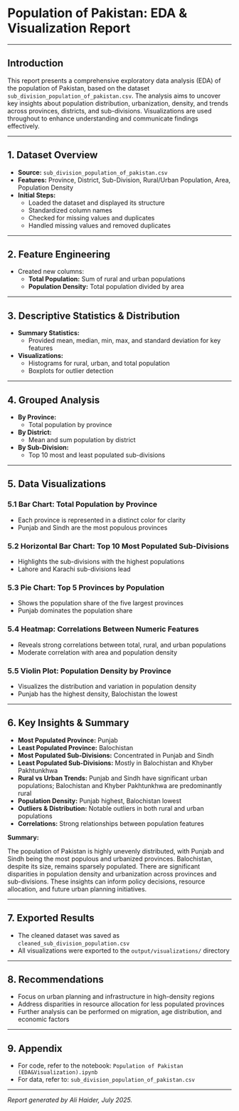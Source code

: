 # Population of Pakistan: EDA & Visualization Report

---

## Introduction

This report presents a comprehensive exploratory data analysis (EDA) of the population of Pakistan, based on the dataset `sub_division_population_of_pakistan.csv`. The analysis aims to uncover key insights about population distribution, urbanization, density, and trends across provinces, districts, and sub-divisions. Visualizations are used throughout to enhance understanding and communicate findings effectively.

---

## 1. Dataset Overview
- **Source:** `sub_division_population_of_pakistan.csv`
- **Features:** Province, District, Sub-Division, Rural/Urban Population, Area, Population Density
- **Initial Steps:**
  - Loaded the dataset and displayed its structure
  - Standardized column names
  - Checked for missing values and duplicates
  - Handled missing values and removed duplicates

---

## 2. Feature Engineering
- Created new columns:
  - **Total Population:** Sum of rural and urban populations
  - **Population Density:** Total population divided by area

---

## 3. Descriptive Statistics & Distribution
- **Summary Statistics:**
  - Provided mean, median, min, max, and standard deviation for key features
- **Visualizations:**
  - Histograms for rural, urban, and total population
  - Boxplots for outlier detection

---

## 4. Grouped Analysis
- **By Province:**
  - Total population by province
- **By District:**
  - Mean and sum population by district
- **By Sub-Division:**
  - Top 10 most and least populated sub-divisions

---

## 5. Data Visualizations

### 5.1 Bar Chart: Total Population by Province
- Each province is represented in a distinct color for clarity
- Punjab and Sindh are the most populous provinces

### 5.2 Horizontal Bar Chart: Top 10 Most Populated Sub-Divisions
- Highlights the sub-divisions with the highest populations
- Lahore and Karachi sub-divisions lead

### 5.3 Pie Chart: Top 5 Provinces by Population
- Shows the population share of the five largest provinces
- Punjab dominates the population share

### 5.4 Heatmap: Correlations Between Numeric Features
- Reveals strong correlations between total, rural, and urban populations
- Moderate correlation with area and population density

### 5.5 Violin Plot: Population Density by Province
- Visualizes the distribution and variation in population density
- Punjab has the highest density, Balochistan the lowest

---

## 6. Key Insights & Summary

- **Most Populated Province:** Punjab
- **Least Populated Province:** Balochistan
- **Most Populated Sub-Divisions:** Concentrated in Punjab and Sindh
- **Least Populated Sub-Divisions:** Mostly in Balochistan and Khyber Pakhtunkhwa
- **Rural vs Urban Trends:** Punjab and Sindh have significant urban populations; Balochistan and Khyber Pakhtunkhwa are predominantly rural
- **Population Density:** Punjab highest, Balochistan lowest
- **Outliers & Distribution:** Notable outliers in both rural and urban populations
- **Correlations:** Strong relationships between population features

**Summary:**

The population of Pakistan is highly unevenly distributed, with Punjab and Sindh being the most populous and urbanized provinces. Balochistan, despite its size, remains sparsely populated. There are significant disparities in population density and urbanization across provinces and sub-divisions. These insights can inform policy decisions, resource allocation, and future urban planning initiatives.

---

## 7. Exported Results
- The cleaned dataset was saved as `cleaned_sub_division_population.csv`
- All visualizations were exported to the `output/visualizations/` directory

---

## 8. Recommendations
- Focus on urban planning and infrastructure in high-density regions
- Address disparities in resource allocation for less populated provinces
- Further analysis can be performed on migration, age distribution, and economic factors

---

## 9. Appendix
- For code, refer to the notebook: `Population of Pakistan (EDA&Visualization).ipynb`
- For data, refer to: `sub_division_population_of_pakistan.csv`

---

*Report generated by Ali Haider, July 2025.*
